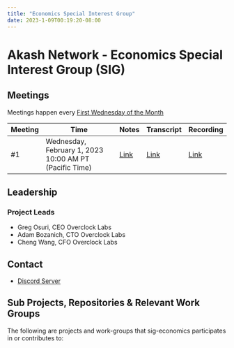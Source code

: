 ```yaml
---
title: "Economics Special Interest Group"
date: 2023-1-09T00:19:20-08:00
---
```


# Akash Network - Economics Special Interest Group (SIG)

## Meetings

Meetings happen every [First Wednesday of the Month](https://calendar.google.com/calendar/u/0?cid=Y18yNWU1ZTM3NDhlNGM0YWI3YTU1ZjQxZmJjNWViZWJjYzBhMDNiNDBmYjAyODc4NWYxNDE1OWJmYWViZWExMmUyQGdyb3VwLmNhbGVuZGFyLmdvb2dsZS5jb20)

| Meeting | Time | Notes | Transcript | Recording
| --- | --- | --- | --- | --- |
| #1 | Wednesday, February 1, 2023 10:00 AM PT (Pacific Time) | [Link](meetings/1-2023-02-01) | [Link](meetings/1-2023-02-01#transcript) | [Link](https://2fcdf3q4tmqictuygtzlcutkagumlk7z2bayh3ren5x3hbp5el7a.arweave.net/0UQy7hybIIFOmDTysVJqAajFq_nQQYPuJG9vs4X9Iv4)


## Leadership

### Project Leads

* Greg Osuri, CEO Overclock Labs
* Adam Bozanich, CTO Overclock Labs
* Cheng Wang, CFO Overclock Labs

## Contact

- [Discord Server](https://discord.com/channels/747885925232672829/1062752068907044985/1069627540509036686)

## Sub Projects, Repositories & Relevant Work Groups

The following are projects and work-groups that sig-economics participates in or contributes to:
